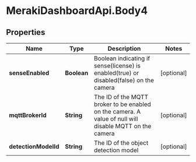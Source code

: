 # MerakiDashboardApi.Body4

## Properties
Name | Type | Description | Notes
------------ | ------------- | ------------- | -------------
**senseEnabled** | **Boolean** | Boolean indicating if sense(license) is enabled(true) or disabled(false) on the camera | [optional] 
**mqttBrokerId** | **String** | The ID of the MQTT broker to be enabled on the camera. A value of null will disable MQTT on the camera | [optional] 
**detectionModelId** | **String** | The ID of the object detection model | [optional] 
